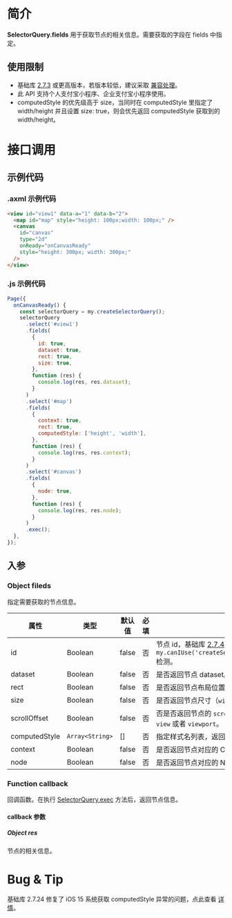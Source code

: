 # 简介

**SelectorQuery.fields** 用于获取节点的相关信息。需要获取的字段在 fields 中指定。

## 使用限制

- 基础库 [2.7.3](https://opendocs.alipay.com/mini/framework/lib-upgrade-v2) 或更高版本，若版本较低，建议采取 [兼容处理](https://opendocs.alipay.com/mini/framework/compatibility)。
- 此 API 支持个人支付宝小程序、企业支付宝小程序使用。
- computedStyle 的优先级高于 size，当同时在 computedStyle 里指定了 width/height 并且设置 size: true，则会优先返回 computedStyle 获取到的 width/height。

# 接口调用

## 示例代码

### .axml 示例代码

```html
<view id="view1" data-a="1" data-b="2">
  <map id="map" style="height: 100px;width: 100px;" />
  <canvas
    id="canvas"
    type="2d"
    onReady="onCanvasReady"
    style="height: 300px; width: 300px;"
  />
</view>
```

### .js 示例代码

```javascript
Page({
  onCanvasReady() {
    const selectorQuery = my.createSelectorQuery();
    selectorQuery
      .select('#view1')
      .fields(
        {
          id: true,
          dataset: true,
          rect: true,
          size: true,
        },
        function (res) {
          console.log(res, res.dataset);
        }
      )
      .select('#map')
      .fields(
        {
          context: true,
          rect: true,
          computedStyle: ['height', 'width'],
        },
        function (res) {
          console.log(res, res.context);
        }
      )
      .select('#canvas')
      .fields(
        {
          node: true,
        },
        function (res) {
          console.log(res, res.node);
        }
      )
      .exec();
  },
});
```

## 入参

### Object fileds

指定需要获取的节点信息。

| **属性** | **类型** | **默认值** | **必填** | **描述** |
| --- | --- | --- | --- | --- |
| id | Boolean | false | 否 | 节点 id，基础库 [2.7.4](https://opendocs.alipay.com/mini/framework/lib-upgrade-v2) 开始支持，可通过 `my.canIUse('createSelectorQuery.return.fields.object.id')` 检测。 |
| dataset | Boolean | false | 否 | 是否返回节点 dataset。 |
| rect | Boolean | false | 否 | 是否返回节点布局位置（`left` `right` `top` `bottom`）。 |
| size | Boolean | false | 否 | 是否返回节点尺寸（`width` `height`）。 |
| scrollOffset | Boolean | false | 否 | 否是否返回节点的 `scrollLeft` `scrollTop`，节点必须是 `scroll-view` 或者 `viewport`。 |
| computedStyle | `Array<String>` | [] | 否 | 指定样式名列表，返回节点对应样式名的当前值。 |
| context | Boolean | false | 否 | 是否返回节点对应的 Context 对象。 |
| node | Boolean | false | 否 | 是否返回节点对应的 Node 实例。 |

### Function callback

回调函数。在执行 [SelectorQuery.exec](https://opendocs.alipay.com/mini/api/baz2hg) 方法后，返回节点信息。

#### callback 参数

##### Object res

节点的相关信息。

# Bug & Tip

基础库 2.7.24 修复了 iOS 15 系统获取 computedStyle 异常的问题，点此查看 [详情](https://forum.alipay.com/mini-app/post/88401025)。
